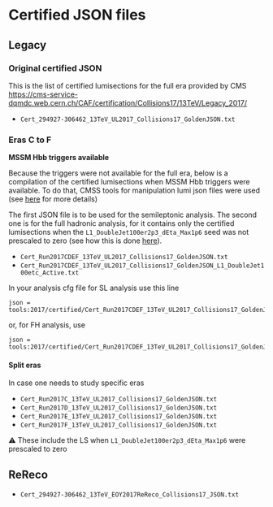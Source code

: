 # Certified JSON files

## Legacy


### Original certified JSON

This is the list of certified lumisections for the full era provided by CMS <br>
https://cms-service-dqmdc.web.cern.ch/CAF/certification/Collisions17/13TeV/Legacy_2017/
- `Cert_294927-306462_13TeV_UL2017_Collisions17_GoldenJSON.txt`

### Eras C to F

**MSSM Hbb triggers available**

Because the triggers were not available for the full era, below is a compilation of the certified lumisections when MSSM Hbb triggers were available. To do that, CMSS tools for manipulation lumi json files were used (see [here](https://twiki.cern.ch/twiki/bin/view/CMSPublic/SWGuideGoodLumiSectionsJSONFile#filterJSON_py) for more details)

The first JSON file is to be used for the semileptonic analysis. The second one is for the full hadronic analysis, for it contains only the certified lumisections when the `L1_DoubleJet100er2p3_dEta_Max1p6` seed was not prescaled to zero (see how this is done [here](https://github.com/desy-cms/analysis-tools#active-l1-seeds)).
- `Cert_Run2017CDEF_13TeV_UL2017_Collisions17_GoldenJSON.txt`
- `Cert_Run2017CDEF_13TeV_UL2017_Collisions17_GoldenJSON_L1_DoubleJet100etc_Active.txt`

In your analysis cfg file for SL analysis use this line
```
json = tools:2017/certified/Cert_Run2017CDEF_13TeV_UL2017_Collisions17_GoldenJSON.txt
```
or, for FH analysis, use
```
json = tools:2017/certified/Cert_Run2017CDEF_13TeV_UL2017_Collisions17_GoldenJSON_L1_DoubleJet100etc_Active.txt
```

#### Split eras
In case one needs to study specific eras
- `Cert_Run2017C_13TeV_UL2017_Collisions17_GoldenJSON.txt`
- `Cert_Run2017D_13TeV_UL2017_Collisions17_GoldenJSON.txt`
- `Cert_Run2017E_13TeV_UL2017_Collisions17_GoldenJSON.txt`
- `Cert_Run2017F_13TeV_UL2017_Collisions17_GoldenJSON.txt`

:warning: These include the LS when `L1_DoubleJet100er2p3_dEta_Max1p6` were prescaled to zero


## ReReco

- `Cert_294927-306462_13TeV_EOY2017ReReco_Collisions17_JSON.txt`



